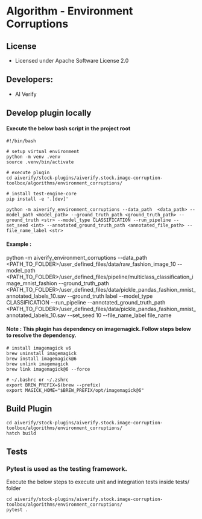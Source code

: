 # Algorithm - Environment Corruptions

## License
* Licensed under Apache Software License 2.0

## Developers:
* AI Verify

## Develop plugin locally
#### Execute the below bash script in the project root
```
#!/bin/bash

# setup virtual environment
python -m venv .venv
source .venv/bin/activate

# execute plugin
cd aiverify/stock-plugins/aiverify.stock.image-corruption-toolbox/algorithms/environment_corruptions/

# install test-engine-core 
pip install -e '.[dev]'

python -m aiverify_environment_corruptions --data_path  <data_path> --model_path <model_path> --ground_truth_path <ground_truth_path> --ground_truth <str> --model_type CLASSIFICATION --run_pipeline --set_seed <int> --annotated_ground_truth_path <annotated_file_path> --file_name_label <str>

```
#### Example : 
python -m aiverify_environment_corruptions --data_path  <PATH_TO_FOLDER>/user_defined_files/data/raw_fashion_image_10  --model_path <PATH_TO_FOLDER>/user_defined_files/pipeline/multiclass_classification_image_mnist_fashion --ground_truth_path <PATH_TO_FOLDER>/user_defined_files/data/pickle_pandas_fashion_mnist_annotated_labels_10.sav --ground_truth label --model_type CLASSIFICATION --run_pipeline --annotated_ground_truth_path <PATH_TO_FOLDER>/user_defined_files/data/pickle_pandas_fashion_mnist_annotated_labels_10.sav --set_seed 10 --file_name_label file_name

#### Note : This plugin has dependency on imagemagick. Follow steps below to resolve the dependency.
```
# install imagemagick v6
brew uninstall imagemagick
brew install imagemagick@6
brew unlink imagemagick
brew link imagemagick@6 --force

# ~/.bashrc or ~/.zshrc
export BREW_PREFIX=$(brew --prefix)
export MAGICK_HOME="$BREW_PREFIX/opt/imagemagick@6"

```
## Build Plugin
```
cd aiverify/stock-plugins/aiverify.stock.image-corruption-toolbox/algorithms/environment_corruptions/
hatch build
```
## Tests
### Pytest is used as the testing framework.
Execute the below steps to execute unit and integration tests inside tests/ folder
```
cd aiverify/stock-plugins/aiverify.stock.image-corruption-toolbox/algorithms/environment_corruptions/
pytest .
```
